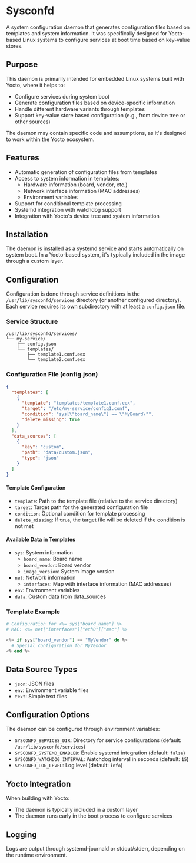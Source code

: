 # Sysconfd

A system configuration daemon that generates configuration files based on templates and system information. It was specifically designed for Yocto-based Linux systems to configure services at boot time based on key-value stores.

## Purpose

This daemon is primarily intended for embedded Linux systems built with Yocto, where it helps to:
- Configure services during system boot
- Generate configuration files based on device-specific information
- Handle different hardware variants through templates
- Support key-value store based configuration (e.g., from device tree or other sources)

The daemon may contain specific code and assumptions, as it's designed to work within the Yocto ecosystem.

## Features

- Automatic generation of configuration files from templates
- Access to system information in templates:
  - Hardware information (board, vendor, etc.)
  - Network interface information (MAC addresses)
  - Environment variables
- Support for conditional template processing
- Systemd integration with watchdog support
- Integration with Yocto's device tree and system information

## Installation

The daemon is installed as a systemd service and starts automatically on system boot. In a Yocto-based system, it's typically included in the image through a custom layer.

## Configuration

Configuration is done through service definitions in the `/usr/lib/sysconfd/services` directory (or another configured directory). Each service requires its own subdirectory with at least a `config.json` file.

### Service Structure

```
/usr/lib/sysconfd/services/
└── my-service/
    ├── config.json
    └── templates/
        ├── template1.conf.eex
        └── template2.conf.eex
```

### Configuration File (config.json)

```json
{
  "templates": [
    {
      "template": "templates/template1.conf.eex",
      "target": "/etc/my-service/config1.conf",
      "condition": "sys[\"board_name\"] == \"MyBoard\"",
      "delete_missing": true
    }
  ],
  "data_sources": [
    {
      "key": "custom",
      "path": "data/custom.json",
      "type": "json"
    }
  ]
}
```

#### Template Configuration

- `template`: Path to the template file (relative to the service directory)
- `target`: Target path for the generated configuration file
- `condition`: Optional condition for template processing
- `delete_missing`: If `true`, the target file will be deleted if the condition is not met

#### Available Data in Templates

- `sys`: System information
  - `board_name`: Board name
  - `board_vendor`: Board vendor
  - `image_version`: System image version
- `net`: Network information
  - `interfaces`: Map with interface information (MAC addresses)
- `env`: Environment variables
- `data`: Custom data from data_sources

### Template Example

```elixir
# Configuration for <%= sys["board_name"] %>
# MAC: <%= net["interfaces"]["eth0"]["mac"] %>

<%= if sys["board_vendor"] == "MyVendor" do %>
  # Special configuration for MyVendor
<% end %>
```

## Data Source Types

- `json`: JSON files
- `env`: Environment variable files
- `text`: Simple text files

## Configuration Options

The daemon can be configured through environment variables:

- `SYSCONFD_SERVICES_DIR`: Directory for service configurations (default: `/usr/lib/sysconfd/services`)
- `SYSCONFD_SYSTEMD_ENABLED`: Enable systemd integration (default: `false`)
- `SYSCONFD_WATCHDOG_INTERVAL`: Watchdog interval in seconds (default: `15`)
- `SYSCONFD_LOG_LEVEL`: Log level (default: `info`)

## Yocto Integration

When building with Yocto:
- The daemon is typically included in a custom layer
- The daemon runs early in the boot process to configure services

## Logging

Logs are output through systemd-journald or stdout/stderr, depending on the runtime environment. 
